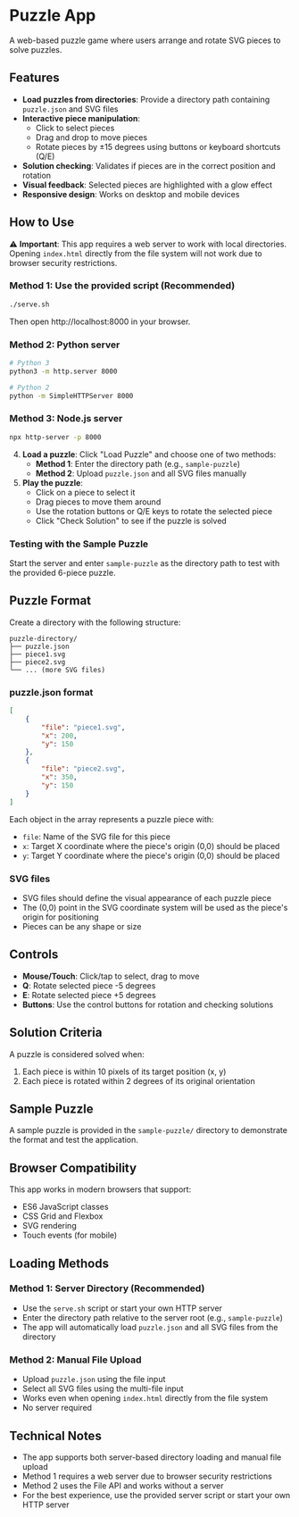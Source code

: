 # Puzzle App

A web-based puzzle game where users arrange and rotate SVG pieces to solve puzzles.

## Features

- **Load puzzles from directories**: Provide a directory path containing `puzzle.json` and SVG files
- **Interactive piece manipulation**:
  - Click to select pieces
  - Drag and drop to move pieces
  - Rotate pieces by ±15 degrees using buttons or keyboard shortcuts (Q/E)
- **Solution checking**: Validates if pieces are in the correct position and rotation
- **Visual feedback**: Selected pieces are highlighted with a glow effect
- **Responsive design**: Works on desktop and mobile devices

## How to Use

⚠️ **Important**: This app requires a web server to work with local directories. Opening `index.html` directly from the file system will not work due to browser security restrictions.

### Method 1: Use the provided script (Recommended)
```bash
./serve.sh
```
Then open http://localhost:8000 in your browser.

### Method 2: Python server
```bash
# Python 3
python3 -m http.server 8000

# Python 2
python -m SimpleHTTPServer 8000
```

### Method 3: Node.js server
```bash
npx http-server -p 8000
```

4. **Load a puzzle**: Click "Load Puzzle" and choose one of two methods:
   - **Method 1**: Enter the directory path (e.g., `sample-puzzle`)
   - **Method 2**: Upload `puzzle.json` and all SVG files manually
5. **Play the puzzle**:
   - Click on a piece to select it
   - Drag pieces to move them around
   - Use the rotation buttons or Q/E keys to rotate the selected piece
   - Click "Check Solution" to see if the puzzle is solved

### Testing with the Sample Puzzle
Start the server and enter `sample-puzzle` as the directory path to test with the provided 6-piece puzzle.

## Puzzle Format

Create a directory with the following structure:

```
puzzle-directory/
├── puzzle.json
├── piece1.svg
├── piece2.svg
└── ... (more SVG files)
```

### puzzle.json format

```json
[
    {
        "file": "piece1.svg",
        "x": 200,
        "y": 150
    },
    {
        "file": "piece2.svg",
        "x": 350,
        "y": 150
    }
]
```

Each object in the array represents a puzzle piece with:
- `file`: Name of the SVG file for this piece
- `x`: Target X coordinate where the piece's origin (0,0) should be placed
- `y`: Target Y coordinate where the piece's origin (0,0) should be placed

### SVG files

- SVG files should define the visual appearance of each puzzle piece
- The (0,0) point in the SVG coordinate system will be used as the piece's origin for positioning
- Pieces can be any shape or size

## Controls

- **Mouse/Touch**: Click/tap to select, drag to move
- **Q**: Rotate selected piece -5 degrees
- **E**: Rotate selected piece +5 degrees
- **Buttons**: Use the control buttons for rotation and checking solutions

## Solution Criteria

A puzzle is considered solved when:
1. Each piece is within 10 pixels of its target position (x, y)
2. Each piece is rotated within 2 degrees of its original orientation

## Sample Puzzle

A sample puzzle is provided in the `sample-puzzle/` directory to demonstrate the format and test the application.

## Browser Compatibility

This app works in modern browsers that support:
- ES6 JavaScript classes
- CSS Grid and Flexbox
- SVG rendering
- Touch events (for mobile)

## Loading Methods

### Method 1: Server Directory (Recommended)
- Use the `serve.sh` script or start your own HTTP server
- Enter the directory path relative to the server root (e.g., `sample-puzzle`)
- The app will automatically load `puzzle.json` and all SVG files from the directory

### Method 2: Manual File Upload
- Upload `puzzle.json` using the file input
- Select all SVG files using the multi-file input
- Works even when opening `index.html` directly from the file system
- No server required

## Technical Notes

- The app supports both server-based directory loading and manual file upload
- Method 1 requires a web server due to browser security restrictions
- Method 2 uses the File API and works without a server
- For the best experience, use the provided server script or start your own HTTP server
